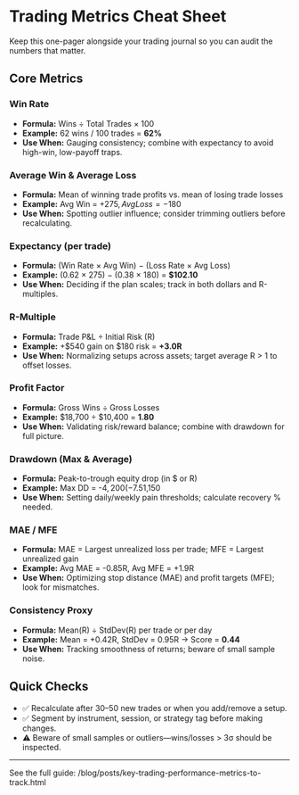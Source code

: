 # Trading Metrics Cheat Sheet

Keep this one-pager alongside your trading journal so you can audit the numbers that matter.

## Core Metrics

### Win Rate
- **Formula:** Wins ÷ Total Trades × 100
- **Example:** 62 wins / 100 trades = **62%**
- **Use When:** Gauging consistency; combine with expectancy to avoid high-win, low-payoff traps.

### Average Win & Average Loss
- **Formula:** Mean of winning trade profits vs. mean of losing trade losses
- **Example:** Avg Win = +$275, Avg Loss = -$180
- **Use When:** Spotting outlier influence; consider trimming outliers before recalculating.

### Expectancy (per trade)
- **Formula:** (Win Rate × Avg Win) − (Loss Rate × Avg Loss)
- **Example:** (0.62 × 275) − (0.38 × 180) = **$102.10**
- **Use When:** Deciding if the plan scales; track in both dollars and R-multiples.

### R-Multiple
- **Formula:** Trade P&L ÷ Initial Risk (R)
- **Example:** +$540 gain on $180 risk = **+3.0R**
- **Use When:** Normalizing setups across assets; target average R > 1 to offset losses.

### Profit Factor
- **Formula:** Gross Wins ÷ Gross Losses
- **Example:** $18,700 ÷ $10,400 = **1.80**
- **Use When:** Validating risk/reward balance; combine with drawdown for full picture.

### Drawdown (Max & Average)
- **Formula:** Peak-to-trough equity drop (in $ or R)
- **Example:** Max DD = -$4,200 (−7.5%) ; Avg DD = -$1,150
- **Use When:** Setting daily/weekly pain thresholds; calculate recovery % needed.

### MAE / MFE
- **Formula:** MAE = Largest unrealized loss per trade; MFE = Largest unrealized gain
- **Example:** Avg MAE = -0.85R, Avg MFE = +1.9R
- **Use When:** Optimizing stop distance (MAE) and profit targets (MFE); look for mismatches.

### Consistency Proxy
- **Formula:** Mean(R) ÷ StdDev(R) per trade or per day
- **Example:** Mean = +0.42R, StdDev = 0.95R → Score = **0.44**
- **Use When:** Tracking smoothness of returns; beware of small sample noise.

## Quick Checks
- ✅ Recalculate after 30–50 new trades or when you add/remove a setup.
- ✅ Segment by instrument, session, or strategy tag before making changes.
- ⚠️ Beware of small samples or outliers—wins/losses > 3σ should be inspected.

---
See the full guide: /blog/posts/key-trading-performance-metrics-to-track.html
